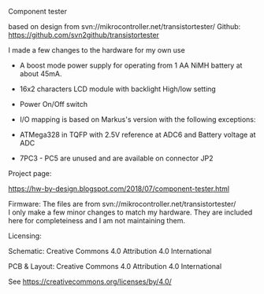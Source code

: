 Component tester

based on design from svn://mikrocontroller.net/transistortester/
Github: https://github.com/svn2github/transistortester

I made a few changes to the hardware for my own use

- A boost mode power supply for operating from 1 AA NiMH battery at about 45mA.
  
- 16x2 characters LCD module with backlight High/low setting

- Power On/Off switch

- I/O mapping is based on Markus's version with the following exceptions:

*  ATMega328 in TQFP with 2.5V reference at ADC6 and Battery voltage at ADC

*  7PC3 - PC5 are unused and are available on connector JP2


Project page:

https://hw-by-design.blogspot.com/2018/07/component-tester.html

Firmware: The files are from svn://mikrocontroller.net/transistortester/  
I only make a few minor changes to match my hardware.  They are included 
here for completeiness and I am not maintaining them.

Licensing:

Schematic: Creative Commons 4.0 Attribution 4.0 International

PCB & Layout: Creative Commons 4.0 Attribution 4.0 International

See https://creativecommons.org/licenses/by/4.0/

